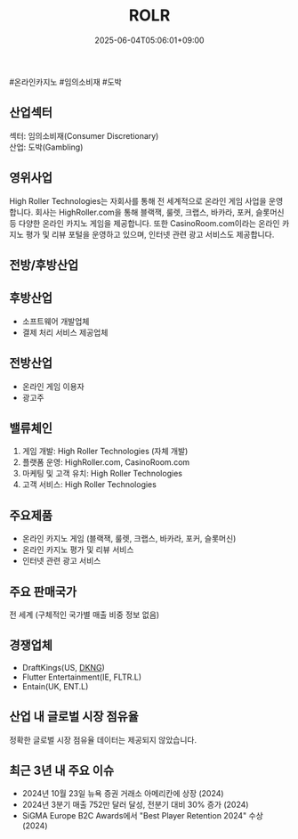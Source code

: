﻿---
title: "ROLR"
date: 2025-06-04T05:06:01+09:00
lastmod: 2025-06-04T05:06:01+09:00
type: docs
sidebar:
  open: true
weight: 757
---
<div style="display:none">
  <meta property="article:published_time" content="2025-06-03T20:06:01Z" />
  <meta property="article:modified_time" content="2025-06-03T20:06:01Z" />
</div>
#온라인카지노 #임의소비재 #도박

## 산업섹터

섹터: 임의소비재(Consumer Discretionary)  
산업: 도박(Gambling)

## 영위사업

High Roller Technologies는 자회사를 통해 전 세계적으로 온라인 게임 사업을 운영합니다. 회사는 HighRoller.com을 통해 블랙잭, 룰렛, 크랩스, 바카라, 포커, 슬롯머신 등 다양한 온라인 카지노 게임을 제공합니다. 또한 CasinoRoom.com이라는 온라인 카지노 평가 및 리뷰 포털을 운영하고 있으며, 인터넷 관련 광고 서비스도 제공합니다.

## 전방/후방산업

## 후방산업

- 소프트웨어 개발업체
- 결제 처리 서비스 제공업체

## 전방산업

- 온라인 게임 이용자
- 광고주

## 밸류체인

1. 게임 개발: High Roller Technologies (자체 개발)
2. 플랫폼 운영: HighRoller.com, CasinoRoom.com
3. 마케팅 및 고객 유치: High Roller Technologies
4. 고객 서비스: High Roller Technologies

## 주요제품

- 온라인 카지노 게임 (블랙잭, 룰렛, 크랩스, 바카라, 포커, 슬롯머신)
- 온라인 카지노 평가 및 리뷰 서비스
- 인터넷 관련 광고 서비스

## 주요 판매국가

전 세계 (구체적인 국가별 매출 비중 정보 없음)

## 경쟁업체

- DraftKings(US, [DKNG](/company-analysis/dkng/))
- Flutter Entertainment(IE, FLTR.L)
- Entain(UK, ENT.L)

## 산업 내 글로벌 시장 점유율

정확한 글로벌 시장 점유율 데이터는 제공되지 않았습니다.

## 최근 3년 내 주요 이슈

- 2024년 10월 23일 뉴욕 증권 거래소 아메리칸에 상장 (2024)
- 2024년 3분기 매출 752만 달러 달성, 전분기 대비 30% 증가 (2024)
- SiGMA Europe B2C Awards에서 "Best Player Retention 2024" 수상 (2024)

